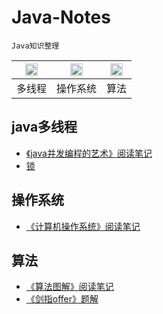 # Java-Notes
`Java知识整理` 


| <img src="https://assets-cdn.github.com/images/icons/emoji/unicode/2694.png"  width="20" height="20">| <img src="https://assets-cdn.github.com/images/icons/emoji/unicode/1f50d.png"  width="20" height="20">| <img src="https://assets-cdn.github.com/images/icons/emoji/unicode/1f680.png" width="20" height="20">|
| ------------- |:-------------:|:-------------:|
|多线程 | 操作系统 |算法 |

## java多线程
- [《java并发编程的艺术》阅读笔记](https://github.com/Mathilda11/Java-Notes/blob/master/MD/concurrent/%E3%80%8Ajava%E5%B9%B6%E5%8F%91%E7%BC%96%E7%A8%8B%E7%9A%84%E8%89%BA%E6%9C%AF%E3%80%8B%E9%98%85%E8%AF%BB%E7%AC%94%E8%AE%B0.md)
- [锁](https://github.com/Mathilda11/Java-Notes/blob/master/MD/concurrent/%E9%94%81.md)

## 操作系统
- [《计算机操作系统》阅读笔记](https://github.com/Mathilda11/Java-Notes/blob/master/MD/OS/%E3%80%8A%E8%AE%A1%E7%AE%97%E6%9C%BA%E6%93%8D%E4%BD%9C%E7%B3%BB%E7%BB%9F%E3%80%8B%E9%98%85%E8%AF%BB%E7%AC%94%E8%AE%B0.md)
## 算法
- [《算法图解》阅读笔记](https://github.com/Mathilda11/Java-Notes/blob/master/MD/algorithm/%E3%80%8A%E7%AE%97%E6%B3%95%E5%9B%BE%E8%A7%A3%E3%80%8B%E9%98%85%E8%AF%BB%E7%AC%94%E8%AE%B0.md)
- [《剑指offer》题解](https://github.com/Mathilda11/Algorithms)
